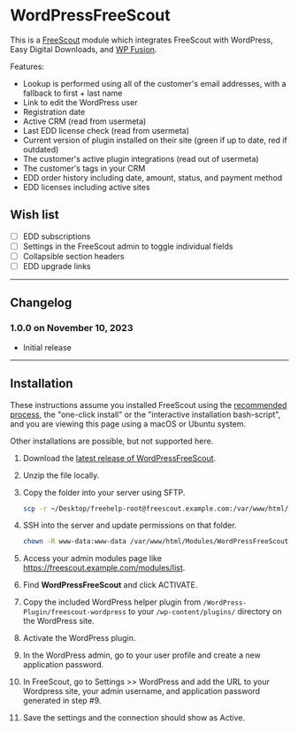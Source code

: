 # WordPressFreeScout

This is a [FreeScout](https://freescout.net/) module which integrates FreeScout with WordPress, Easy Digital Downloads, and <a href="https://wpfusion.com">WP Fusion</a>.

Features:

- Lookup is performed using all of the customer's email addresses, with a fallback to first + last name
- Link to edit the WordPress user
- Registration date
- Active CRM (read from usermeta)
- Last EDD license check (read from usermeta)
- Current version of plugin installed on their site (green if up to date, red if outdated)
- The customer's active plugin integrations (read out of usermeta)
- The customer's tags in your CRM
- EDD order history including date, amount, status, and payment method
- EDD licenses including active sites


## Wish list

- [ ] EDD subscriptions
- [ ] Settings in the FreeScout admin to toggle individual fields
- [ ] Collapsible section headers
- [ ] EDD upgrade links

--------------------

## Changelog

### 1.0.0 on November 10, 2023

- Initial release

--------------------

## Installation

These instructions assume you installed FreeScout using the [recommended process](https://github.com/freescout-helpdesk/freescout/wiki/Installation-Guide), the "one-click install" or the "interactive installation bash-script", and you are viewing this page using a macOS or Ubuntu system.

Other installations are possible, but not supported here.

1. Download the [latest release of WordPressFreeScout](https://github.com/verygoodplugins/WordPressFreeScout/releases).

2. Unzip the file locally.

3. Copy the folder into your server using SFTP.

   ```sh
   scp -r ~/Desktop/freehelp-root@freescout.example.com:/var/www/html/Modules/WordPressFreeScout/
   ```

4. SSH into the server and update permissions on that folder.

   ```sh
   chown -R www-data:www-data /var/www/html/Modules/WordPressFreeScout/
   ```

5. Access your admin modules page like https://freescout.example.com/modules/list.

6. Find **WordPressFreeScout** and click ACTIVATE.

7. Copy the included WordPress helper plugin from `/WordPress-Plugin/freescout-wordpress` to your `/wp-content/plugins/` directory on the WordPress site.

8. Activate the WordPress plugin.

9. In the WordPress admin, go to your user profile and create a new application password.

10. In FreeScout, go to Settings >> WordPress and add the URL to your Wordpress site, your admin username, and application password generated in step #9.

11. Save the settings and the connection should show as Active.
